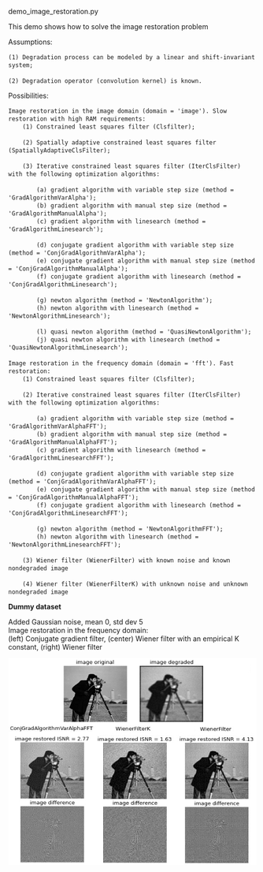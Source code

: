 
demo_image_restoration.py

This demo shows how to solve the image restoration problem

Assumptions:

    (1) Degradation process can be modeled by a linear and shift-invariant system;
    
    (2) Degradation operator (convolution kernel) is known.
    
Possibilities:

    Image restoration in the image domain (domain = 'image'). Slow restoration with high RAM requirements:
        (1) Constrained least squares filter (Clsfilter);
        
        (2) Spatially adaptive constrained least squares filter (SpatiallyAdaptiveClsFilter);
        
        (3) Iterative constrained least squares filter (IterClsFilter) with the following optimization algorithms:
            
            (a) gradient algorithm with variable step size (method = 'GradAlgorithmVarAlpha');
            (b) gradient algorithm with manual step size (method = 'GradAlgorithmManualAlpha');
            (c) gradient algorithm with linesearch (method = 'GradAlgorithmLinesearch');
            
            (d) conjugate gradient algorithm with variable step size (method = 'ConjGradAlgorithmVarAlpha');
            (e) conjugate gradient algorithm with manual step size (method = 'ConjGradAlgorithmManualAlpha');
            (f) conjugate gradient algorithm with linesearch (method = 'ConjGradAlgorithmLinesearch');
            
            (g) newton algorithm (method = 'NewtonAlgorithm');
            (h) newton algorithm with linesearch (method = 'NewtonAlgorithmLinesearch');
            
            (l) quasi newton algorithm (method = 'QuasiNewtonAlgorithm');
            (j) quasi newton algorithm with linesearch (method = 'QuasiNewtonAlgorithmLinesearch');

    Image restoration in the frequency domain (domain = 'fft'). Fast restoration:       
        (1) Constrained least squares filter (Clsfilter);
        
        (2) Iterative constrained least squares filter (IterClsFilter) with the following optimization algorithms:
            
            (a) gradient algorithm with variable step size (method = 'GradAlgorithmVarAlphaFFT');
            (b) gradient algorithm with manual step size (method = 'GradAlgorithmManualAlphaFFT');
            (c) gradient algorithm with linesearch (method = 'GradAlgorithmLinesearchFFT');
            
            (d) conjugate gradient algorithm with variable step size (method = 'ConjGradAlgorithmVarAlphaFFT');
            (e) conjugate gradient algorithm with manual step size (method = 'ConjGradAlgorithmManualAlphaFFT');
            (f) conjugate gradient algorithm with linesearch (method = 'ConjGradAlgorithmLinesearchFFT');
            
            (g) newton algorithm (method = 'NewtonAlgorithmFFT');
            (h) newton algorithm with linesearch (method = 'NewtonAlgorithmLinesearchFFT');     
        
        (3) Wiener filter (WienerFilter) with known noise and known nondegraded image
        
        (4) Wiener filter (WienerFilterK) with unknown noise and unknown nondegraded image

       

**Dummy dataset**<br/>

Added Gaussian noise, mean 0, std dev 5<br/>
Image restoration in the frequency domain: <br/>
(left) Conjugate gradient filter, (center) Wiener filter with an empirical K constant, (right) Wiener filter
<p align="center">
  <img src="test_results/test_results_noise_std_5.jpeg" width="520" height="420"/>
</p>
